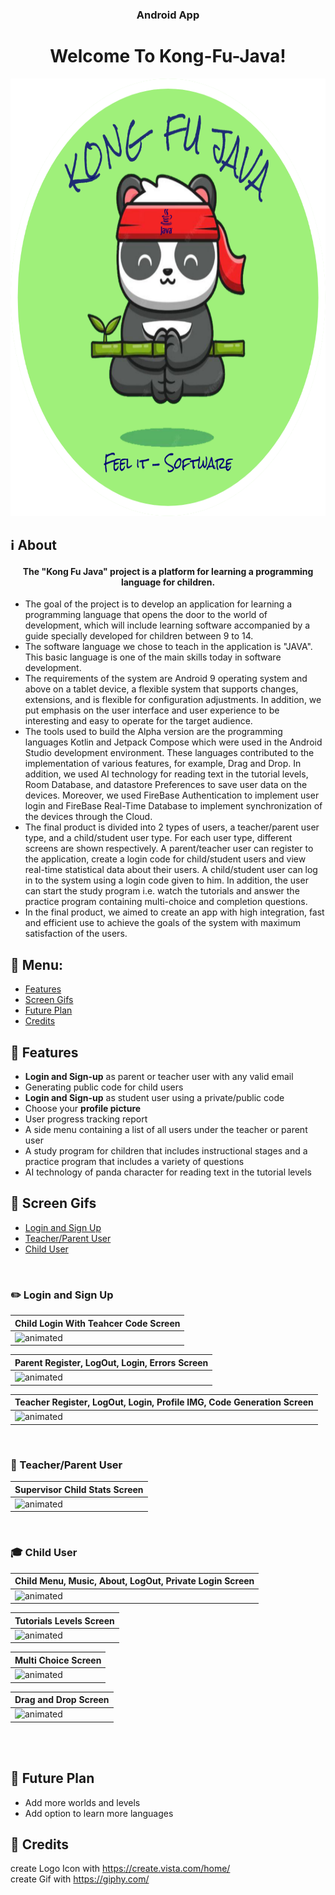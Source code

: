 <h3 align="center">Android App</h3>
<h1 align="center">Welcome To Kong-Fu-Java!</h1>
<p align="center"><img src="app/src/main/res/drawable/img_logo_white_round.png" height="700" width="700"></p>

## :information_source: About 

<h4 align="center">The "Kong Fu Java" project is a platform for learning a programming language for children.</h4> 

- The goal of the project is to develop an application for learning a programming language that opens the door to the world of development, which will include learning software accompanied by a guide specially developed for children between 9 to 14.
- The software language we chose to teach in the application is "JAVA". This basic language is one of the main skills today in software development.
- The requirements of the system are Android 9 operating system and above on a tablet device, a flexible system that supports changes, extensions, and is flexible for configuration adjustments. In addition, we put emphasis on the user interface and user experience to be interesting and easy to operate for the target audience.
- The tools used to build the Alpha version are the programming languages Kotlin and Jetpack Compose which were used in the Android Studio development environment. These languages contributed to the implementation of various features, for example, Drag and Drop. In addition, we used AI technology for reading text in the tutorial levels, Room Database, and datastore Preferences to save user data on the devices. Moreover, we used FireBase Authentication to implement user login and FireBase Real-Time Database to implement synchronization of the devices through the Cloud.
- The final product is divided into 2 types of users, a teacher/parent user type, and a child/student user type. For each user type, different screens are shown respectively. A parent/teacher user can register to the application, create a login code for child/student users and view real-time statistical data about their users. A child/student user can log in to the system using a login code given to him. In addition, the user can start the study program i.e. watch the tutorials and answer the practice program containing multi-choice and completion questions.
- In the final product, we aimed to create an app with high integration, fast and efficient use to achieve the goals of the system with maximum satisfaction of the users.

## :link: Menu:

- [Features](https://github.com/roma321m/Kong-Fu-Java/README.md#space_invader-features)</br>
- [Screen Gifs](https://github.com/roma321m/Kong-Fu-Java/README.md#iphone-screen-gifs)</br>
- [Future Plan](https://github.com/roma321m/Kong-Fu-Java/README.md#pencil-future-plan)</br>
- [Credits](https://github.com/roma321m/Kong-Fu-Java/README.md#pray-credits)</br>


## :space_invader: Features

- **Login and Sign-up** as parent or teacher user with any valid email
- Generating public code for child users
- **Login and Sign-up** as student user using a private/public code
- Choose your **profile picture**
- User progress tracking report
- A side menu containing a list of all users under the teacher or parent user
- A study program for children that includes instructional stages and a practice program that includes a variety of questions
- AI technology of panda character for reading text in the tutorial levels 
  

## :iphone: Screen Gifs
- [Login and Sign Up](https://github.com/roma321m/Kong-Fu-Java#pencil2-Login-and-Sign-Up)</br>
- [Teacher/Parent User](https://github.com/roma321m/Kong-Fu-Java/README.md#information_desk_person-Teacher/Parent-User)</br>
- [Child User](https://github.com/roma321m/Kong-Fu-Java/README.md#mortar_board-Child-User)</br>

</br>

### :pencil2: Login and Sign Up
|Child Login With Teahcer Code Screen|
|--|
|<img src="https://media.giphy.com/media/v1.Y2lkPTc5MGI3NjExdmw4aHJ6MzV6MzNxN2gxZG04NTZsOHRkN2Vkb29scmk5eWVwZ2k1byZlcD12MV9pbnRlcm5hbF9naWZfYnlfaWQmY3Q9Zw/b4MH3rrpWdTFtsatGg/giphy.gif" alt="animated"/>

|Parent Register, LogOut, Login, Errors Screen|
|--|
|<img src="https://media.giphy.com/media/v1.Y2lkPTc5MGI3NjExZGxxeTJucDhtOHBxdDcyb295M3F2YTR2ejgyNGx0ejM0bzV1MHc4bSZlcD12MV9pbnRlcm5hbF9naWZfYnlfaWQmY3Q9Zw/QqeefN0S0ZcXeu05WX/giphy.gif" alt="animated"/>

|Teacher Register, LogOut, Login, Profile IMG, Code Generation Screen|
|--|
|<img src="https://media.giphy.com/media/v1.Y2lkPTc5MGI3NjExb2IwMjMwZ2Vhbndvb20zeXJia2NsMjBlMHp1NmE5Y3c3em81dmtheCZlcD12MV9pbnRlcm5hbF9naWZfYnlfaWQmY3Q9Zw/ChIo4ygZSrFZyWUC1A/giphy.gif" alt="animated"/>

</br>

### :information_desk_person: Teacher/Parent User

|Supervisor Child Stats Screen|
|--|
|<img src="https://media.giphy.com/media/v1.Y2lkPTc5MGI3NjExOWgxM21qYWgwNWM0ZXNzbXc0ZXBwZThoZmxjbGhodHp5dDg0dHpybyZlcD12MV9pbnRlcm5hbF9naWZfYnlfaWQmY3Q9Zw/OmSIWGEdpTFVwqGIOb/giphy.gif" alt="animated"/>

</br>

### :mortar_board: Child User

|Child Menu, Music, About, LogOut, Private Login Screen|
|--|
|<img src="https://media.giphy.com/media/v1.Y2lkPTc5MGI3NjExbHVnbjZtNXpycm5uZ2c1cHhuNXNkenlyNTN4OGplMms1am80cndpcSZlcD12MV9pbnRlcm5hbF9naWZfYnlfaWQmY3Q9Zw/zGB9hFWfDgVguImjet/giphy.gif" alt="animated"/>

|Tutorials Levels Screen|
|--|
|<img src="https://media.giphy.com/media/v1.Y2lkPTc5MGI3NjExcmdkenZ2Z3RsNXhzaWZpOWs0amtuNG03YTd4cXF0aDhhaHo2dG52cyZlcD12MV9pbnRlcm5hbF9naWZfYnlfaWQmY3Q9Zw/GZXe7ll84NpWgA2iX4/giphy.gif" alt="animated"/>

|Multi Choice Screen|
|--|
|<img src="https://media.giphy.com/media/v1.Y2lkPTc5MGI3NjExNHpreHowMXRmdXloajg3ZWF3MmMwMGM3YmNxY2NyMzZycXZwM3BvaiZlcD12MV9pbnRlcm5hbF9naWZfYnlfaWQmY3Q9Zw/kFxhBCpAp7mWqWQygN/giphy.gif" alt="animated"/>

|Drag and Drop Screen|
|--|
|<img src="https://media.giphy.com/media/v1.Y2lkPTc5MGI3NjExZ2YzZTlveHVodWtpejNoNmw5b3VtYjF2ZzdxODRoYnA2MWl5aXZyMyZlcD12MV9pbnRlcm5hbF9naWZfYnlfaWQmY3Q9Zw/SkkXz0KdLmRQLLnYtA/giphy.gif" alt="animated"/>

</br>
</br>

## :pencil: Future Plan 
- Add more worlds and levels
- Add option to learn more languages


## :pray: Credits
 create Logo Icon with https://create.vista.com/home/ </br>
 create Gif with https://giphy.com/

